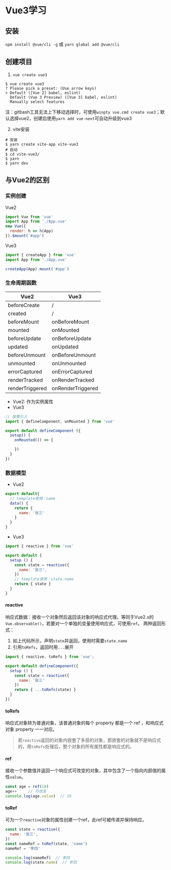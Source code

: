 # Vue3学习

## 安装
`npm install @vue/cli -g`
或
`yarn global add @vue/cli`

## 创建项目
1. `vue create vue3`
```shell
$ vue create vue3
? Please pick a preset: (Use arrow keys)
> Default ([Vue 2] babel, eslint)
  Default (Vue 3 Preview) ([Vue 3] babel, eslint)
  Manually select features
```
注：gitbash工具无法上下移动选择时，可使用`winpty vue.cmd create vue3`；默认选择vue2，创建后使用`yarn add vue-next`可自动升级到vue3

2. vite安装
```shell
# 安装
$ yarn create vite-app vite-vue3
# 启动
$ cd vite-vue3/
$ yarn
$ yarn dev
```

## 与Vue2的区别
### 实例创建
Vue2
```js
import Vue from 'vue'
import App from './App.vue'
new Vue({
  render: h => h(App)
}).$mount('#app')
```
Vue3
```js
import { createApp } from 'vue'
import App from './App.vue'

createApp(App).mount('#app')
```

### 生命周期函数
| Vue2 | Vue3 |
| ---- | ---- |
| beforeCreate | / |
| created | / |
| beforeMount | onBeforeMount |
| mounted | onMounted |
| beforeUpdate | onBeforeUpdate |
| updated | onUpdated |
| beforeUnmount | onBeforeUnmount |
| unmounted | onUnmounted |
| errorCaptured | onErrorCaptured |
| renderTracked | onRenderTracked |
| renderTriggered | onRenderTriggered |

- Vue2: 作为实例属性
- Vue3
```js
// 按需引入
import { defineComponent, onMounted } from 'vue'

export default defineComponent ({
  setup() {
    onMounted(() => {

    })
  }
})
```

### 数据模型
- Vue2
```js
export default{
  // template使用：name
  data() {
    return {
      name: '张三'
    }
  }
}
```

- Vue3
```js
import { reactive } from 'vue'

export default {
  setup () {
    const state = reactive({
      name: '张三',
    })
    // template使用：state.name
    return { state }
  }
}
```

#### reactive 
响应式数据：接收一个对象然后返回该对象的响应式代理。等同于Vue2.x的`Vue.observable()`，若要对一个单独的变量使用响应式，可使用`ref`。
两种返回形式：
1. 如上代码所示，声明`state`并返回，使用时需要`state.name`
2. 引用`toRefs`，返回时用`...`展开
```js
import { reactive, toRefs } from 'vue';

export default defineComponent({
  setup () {
    const state = reactive({ 
      name: '张三' 
    })
    return { ...toRefs(state) }
  }
})
```

#### toRefs 
响应式对象转为普通对象，该普通对象的每个 property 都是一个 ref ，和响应式对象 property 一一对应。
> 若`reactive`返回的对象内嵌套了多层的对象，那嵌套的对象就不是响应式的，用`toRefs`处理后，整个对象的所有属性都是响应式的。

#### ref
接收一个参数值并返回一个响应式可改变的对象，其中包含了一个指向内部值的属性`value`。
```js
const age = ref(18)
age++     // 可改变
console.log(age.value)  // 19
```

#### toRef
可为一个`reactive`对象的属性创建一个ref，此ref可被传递并保持响应。
```js
const state = reactive({
  name: '张三',
})
const nameRef = toRef(state, 'name')
nameRef = '李四'

console.log(nameRef)  // 李四
console.log(state.name)  // 李四
```
